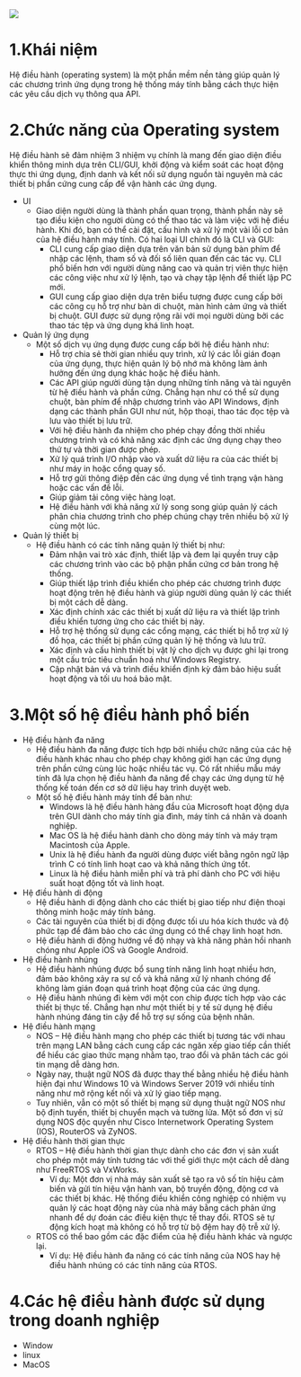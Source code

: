 <img src="https://reviewso.vn/uploads/he-dieu-hanh.jpg">

# 1.Khái niệm
Hệ điều hành (operating system) là một phần mềm nền tảng giúp quản lý các chương trình ứng dụng trong hệ thống máy tính bằng cách thực hiện các yêu cầu dịch vụ thông qua API.
# 2.Chức năng của Operating system
Hệ điều hành sẽ đảm nhiệm 3 nhiệm vụ chính là mang đến giao diện điều khiển thông minh dựa trên CLI/GUI, khởi động và kiểm soát các hoạt động thực thi ứng dụng, định danh và kết nối sử dụng nguồn tài nguyên mà các thiết bị phần cứng cung cấp để vận hành các ứng dụng.

- UI
  - Giao diện người dùng là thành phần quan trọng, thành phần này sẽ tạo điều kiện cho người dùng có thể thao tác và làm việc với hệ điều hành. Khi đó, bạn có thể cài đặt, cấu hình và xử lý một vài lỗi cơ bản của hệ điều hành máy tính. Có hai loại UI chính đó là CLI và GUI:
    - CLI cung cấp giao diện dựa trên văn bản sử dụng bàn phím để nhập các lệnh, tham số và đối số liên quan đến các tác vụ. CLI phổ biến hơn với người dùng nâng cao và quản trị viên thực hiện các công việc như xử lý lệnh, tạo và chạy tập lệnh để thiết lập PC mới.
    - GUI cung cấp giao diện dựa trên biểu tượng được cung cấp bởi các công cụ hỗ trợ như bàn di chuột, màn hình cảm ứng và thiết bị chuột. GUI được sử dụng rộng rãi với mọi người dùng bởi các thao tác tệp và ứng dụng khá linh hoạt.
- Quản lý ứng dụng
  - Một số dịch vụ ứng dụng được cung cấp bởi hệ điều hành như:
    - Hỗ trợ chia sẻ thời gian nhiều quy trình, xử lý các lỗi gián đoạn của ứng dụng, thực hiện quản lý bộ nhớ mà không làm ảnh hưởng đến ứng dụng khác hoặc hệ điều hành.
    - Các API giúp người dùng tận dụng những tính năng và tài nguyên từ hệ điều hành và phần cứng. Chẳng hạn như có thể sử dụng chuột, bàn phím để nhập chương trình vào API Windows, định dạng các thành phần GUI như nút, hộp thoại, thao tác đọc tệp và lưu vào thiết bị lưu trữ.
    - Với hệ điều hành đa nhiệm cho phép chạy đồng thời nhiều chương trình và có khả năng xác định các ứng dụng chạy theo thứ tự và thời gian được phép.
    - Xử lý quá trình I/O nhập vào và xuất dữ liệu ra của các thiết bị như máy in hoặc cổng quay số.
    - Hỗ trợ gửi thông điệp đến các ứng dụng về tình trạng vận hàng hoặc các vấn đề lỗi.
    - Giúp giảm tải công việc hàng loạt.
    - Hệ điều hành với khả năng xử lý song song giúp quản lý cách phân chia chương trình cho phép chúng chạy trên nhiều bộ xử lý cùng một lúc.
- Quản lý thiết bị
  - Hệ điều hành có các tính năng quản lý thiết bị như:
    - Đảm nhận vai trò xác định, thiết lập và đem lại quyền truy cập các chương trình vào các bộ phận phần cứng cơ bản trong hệ thống.
    - Giúp thiết lập trình điều khiển cho phép các chương trình được hoạt động trên hệ điều hành và giúp người dùng quản lý các thiết bị một cách dễ dàng.
    - Xác định chính xác các thiết bị xuất dữ liệu ra và thiết lập trình điều khiển tương ứng cho các thiết bị này.
    - Hỗ trợ hệ thống sử dụng các cổng mạng, các thiết bị hỗ trợ xử lý đồ họa, các thiết bị phần cứng quản lý hệ thống và lưu trữ.
    - Xác định và cấu hình thiết bị vật lý cho dịch vụ được ghi lại trong một cấu trúc tiêu chuẩn hoá như Windows Registry.
    - Cập nhật bản vá và trình điều khiển định kỳ đảm bảo hiệu suất hoạt động và tối ưu hoá bảo mật.

# 3.Một số hệ điều hành phổ biến
- Hệ điều hành đa năng
  - Hệ điều hành đa năng được tích hợp bởi nhiều chức năng của các hệ điều hành khác nhau cho phép chạy không giới hạn các ứng dụng trên phần cứng cùng lúc hoặc nhiều tác vụ. Có rất nhiều mẫu máy tính đã lựa chọn hệ điều hành đa năng để chạy các ứng dụng từ hệ thống kế toán đến cơ sở dữ liệu hay trình duyệt web.
  - Một số hệ điều hành máy tính để bàn như:
    - Windows là hệ điều hành hàng đầu của Microsoft hoạt động dựa trên GUI dành cho máy tính gia đình, máy tính cá nhân và doanh nghiệp.
    - Mac OS là hệ điều hành dành cho dòng máy tính và máy trạm Macintosh của Apple.
    - Unix là hệ điều hành đa người dùng được viết bằng ngôn ngữ lập trình C có tính linh hoạt cao và khả năng thích ứng tốt.
    - Linux là hệ điều hành miễn phí và trả phí dành cho PC với hiệu suất hoạt động tốt và linh hoạt.
- Hệ điều hành di động
  - Hệ điều hành di động dành cho các thiết bị giao tiếp như điện thoại thông minh hoặc máy tính bảng.
  - Các tài nguyên của thiết bị di động được tối ưu hóa kích thước và độ phức tạp để đảm bảo cho các ứng dụng có thể chạy linh hoạt hơn.
  - Hệ điều hành di động hướng về độ nhạy và khả năng phản hồi nhanh chóng như Apple iOS và Google Android.
- Hệ điều hành nhúng
  - Hệ điều hành nhúng được bổ sung tính năng linh hoạt nhiều hơn, đảm bảo không xảy ra sự cố và khả năng xử lý nhanh chóng để không làm gián đoạn quá trình hoạt động của các ứng dụng.
  - Hệ điều hành nhúng đi kèm với một con chip được tích hợp vào các thiết bị thực tế. Chẳng hạn như một thiết bị y tế sử dụng hệ điều hành nhúng đáng tin cậy để hỗ trợ sự sống của bệnh nhân.
- Hệ điều hành mạng
  - NOS – Hệ điều hành mạng cho phép các thiết bị tương tác với nhau trên mạng LAN bằng cách cung cấp các ngăn xếp giao tiếp cần thiết để hiểu các giao thức mạng nhằm tạo, trao đổi và phân tách các gói tin mạng dễ dàng hơn.
  - Ngày nay, thuật ngữ NOS đã được thay thế bằng nhiều hệ điều hành hiện đại như Windows 10 và Windows Server 2019 với nhiều tính năng như mở rộng kết nối và xử lý giao tiếp mạng.
  - Tuy nhiên, vẫn có một số thiết bị mạng sử dụng thuật ngữ NOS như bộ định tuyến, thiết bị chuyển mạch và tường lửa. Một số đơn vị sử dụng NOS độc quyền như Cisco Internetwork Operating System (IOS), RouterOS và ZyNOS.
- Hệ điều hành thời gian thực
  - RTOS – Hệ điều hành thời gian thực dành cho các đơn vị sản xuất cho phép một máy tính tương tác với thế giới thực một cách dễ dàng như FreeRTOS và VxWorks.
    - Ví dụ: Một đơn vị nhà máy sản xuất sẽ tạo ra vô số tín hiệu cảm biến và gửi tín hiệu vận hành van, bộ truyền động, động cơ và các thiết bị khác. Hệ thống điều khiển công nghiệp có nhiệm vụ quản lý các hoạt động này của nhà máy bằng cách phản ứng nhanh để dự đoán các điều kiện thực tế thay đổi. RTOS sẽ tự động kích hoạt mà không có hỗ trợ từ bộ đệm hay độ trễ xử lý.
  - RTOS có thể bao gồm các đặc điểm của hệ điều hành khác và ngược lại.
    - Ví dụ: Hệ điều hành đa năng có các tính năng của NOS hay hệ điều hành nhúng có các tính năng của RTOS.
# 4.Các hệ điều hành được sử dụng trong doanh nghiệp
- Window
- linux
- MacOS
